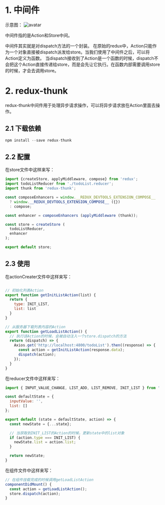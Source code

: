 # 1. 中间件

示意图：
![avatar](https://raw.githubusercontent.com/hsk287416/ReactJSNote/master/imgs/2018-07-14_101839.png)

中间件指的是Action和Store中间。

中间件其实就是对dispatch方法的一个封装。
在原始的redux中，Action只能作为一个对象直接被dispatch派发给store。当我们使用了中间件之后，可以将Action定义为函数。
当dispatch接收到了Action是一个函数的时候，dispatch不会把这个Action直接传递给store，而是会先让它执行。在函数内部需要调用store的时候，才会去调用store。

# 2. redux-thunk
redux-thunk中间件用于处理异步请求操作，可以将异步请求放在Action里面去操作。
## 2.1 下载依赖

```javascript
npm install --save redux-thunk
```

## 2.2 配置

在store文件中这样来写：
```javascript
import {createStore, applyMiddleware, compose} from 'redux';
import todoListReducer from './todoList.reducer';
import thunk from 'redux-thunk';

const composeEnhancers = window.__REDUX_DEVTOOLS_EXTENSION_COMPOSE__
  ? window.__REDUX_DEVTOOLS_EXTENSION_COMPOSE__ ({})
  : compose;

const enhancer = composeEnhancers (applyMiddleware (thunk));

const store = createStore (
  todoListReducer,
  enhancer
);

export default store;
```

## 2.3 使用

在actionCreater文件中这样来写：
```javascript

// 初始化列表Action
export function getInitListAction(list) {
  return {
    type: INIT_LIST,
    list: list
  }
}

// 从服务器下载列表内容的Action
export function getLoadListAction() {
  // 执行该Action的时候，会被自动注入一个store.dispatch的方法
  return (dispatch) => {
    Axios.get('http://localhost:4800/todoList').then((response) => {
      const action = getInitListAction(response.data);
      dispatch(action);
    });
  }
}
```

在reducer文件中这样来写：
```javascript
import { INPUT_VALUE_CHANGE, LIST_ADD, LIST_REMOVE, INIT_LIST } from './todoList.action';

const defaultState = {
  inputValue: '',
  list: []
};

export default (state = defaultState, action) => {
  const newState = {...state};

  // 当获取到INIT_LIST的Action的时候，更新state中的list对象
  if (action.type === INIT_LIST) {
    newState.list = action.list;
  }

  return newState;
}
```

在组件文件中这样来写：
```javascript
// 在组件挂载完成的时候调用getLoadListAction
componentDidMount() {
  const action = getLoadListAction();
  store.dispatch(action);
}
```